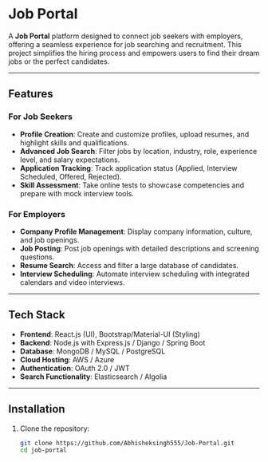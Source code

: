 # Job Portal

A **Job Portal** platform designed to connect job seekers with employers, offering a seamless experience for job searching and recruitment. This project simplifies the hiring process and empowers users to find their dream jobs or the perfect candidates.

---

## Features

### For Job Seekers
- **Profile Creation**: Create and customize profiles, upload resumes, and highlight skills and qualifications.
- **Advanced Job Search**: Filter jobs by location, industry, role, experience level, and salary expectations.
- **Application Tracking**: Track application status (Applied, Interview Scheduled, Offered, Rejected).
- **Skill Assessment**: Take online tests to showcase competencies and prepare with mock interview tools.

### For Employers
- **Company Profile Management**: Display company information, culture, and job openings.
- **Job Posting**: Post job openings with detailed descriptions and screening questions.
- **Resume Search**: Access and filter a large database of candidates.
- **Interview Scheduling**: Automate interview scheduling with integrated calendars and video interviews.

---

## Tech Stack
- **Frontend**: React.js (UI), Bootstrap/Material-UI (Styling)
- **Backend**: Node.js with Express.js / Django / Spring Boot
- **Database**: MongoDB / MySQL / PostgreSQL
- **Cloud Hosting**: AWS / Azure
- **Authentication**: OAuth 2.0 / JWT
- **Search Functionality**: Elasticsearch / Algolia

---

## Installation

1. Clone the repository:
   ```bash
   git clone https://github.com/Abhisheksingh555/Job-Portal.git
   cd job-portal
